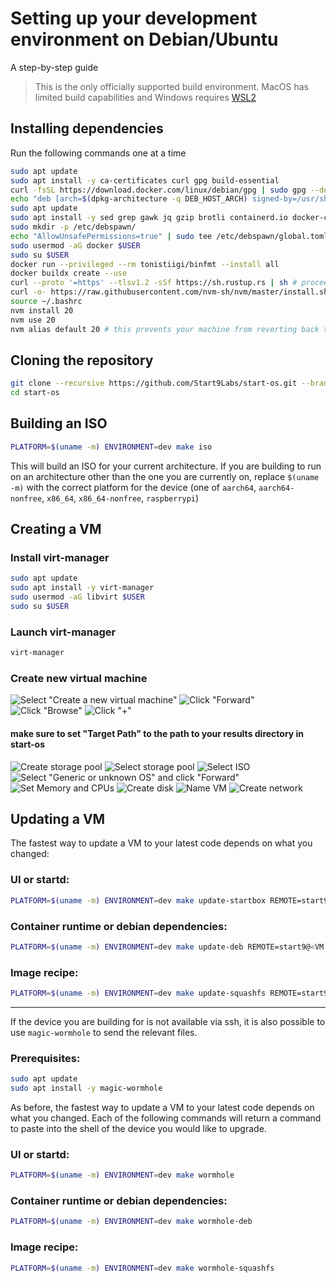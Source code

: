 # Setting up your development environment on Debian/Ubuntu

A step-by-step guide

> This is the only officially supported build environment.
> MacOS has limited build capabilities and Windows requires [WSL2](https://learn.microsoft.com/en-us/windows/wsl/install)

## Installing dependencies

Run the following commands one at a time

```sh
sudo apt update
sudo apt install -y ca-certificates curl gpg build-essential
curl -fsSL https://download.docker.com/linux/debian/gpg | sudo gpg --dearmor -o /usr/share/keyrings/docker-archive-keyring.gpg
echo "deb [arch=$(dpkg-architecture -q DEB_HOST_ARCH) signed-by=/usr/share/keyrings/docker-archive-keyring.gpg] https://download.docker.com/linux/debian bookworm stable" | sudo tee /etc/apt/sources.list.d/docker.list
sudo apt update
sudo apt install -y sed grep gawk jq gzip brotli containerd.io docker-ce docker-ce-cli docker-compose-plugin qemu-user-static binfmt-support squashfs-tools git debspawn rsync b3sum
sudo mkdir -p /etc/debspawn/
echo "AllowUnsafePermissions=true" | sudo tee /etc/debspawn/global.toml
sudo usermod -aG docker $USER
sudo su $USER
docker run --privileged --rm tonistiigi/binfmt --install all
docker buildx create --use
curl --proto '=https' --tlsv1.2 -sSf https://sh.rustup.rs | sh # proceed with default installation
curl -o- https://raw.githubusercontent.com/nvm-sh/nvm/master/install.sh | bash
source ~/.bashrc
nvm install 20
nvm use 20
nvm alias default 20 # this prevents your machine from reverting back to another version
```

## Cloning the repository

```sh
git clone --recursive https://github.com/Start9Labs/start-os.git --branch next/minor
cd start-os
```

## Building an ISO

```sh
PLATFORM=$(uname -m) ENVIRONMENT=dev make iso
```

This will build an ISO for your current architecture. If you are building to run on an architecture other than the one you are currently on, replace `$(uname -m)` with the correct platform for the device (one of `aarch64`, `aarch64-nonfree`, `x86_64`, `x86_64-nonfree`, `raspberrypi`)

## Creating a VM

### Install virt-manager

```sh
sudo apt update
sudo apt install -y virt-manager
sudo usermod -aG libvirt $USER
sudo su $USER
```

### Launch virt-manager

```sh
virt-manager
```

### Create new virtual machine

![Select "Create a new virtual machine"](assets/create-vm/step-1.png)
![Click "Forward"](assets/create-vm/step-2.png)
![Click "Browse"](assets/create-vm/step-3.png)
![Click "+"](assets/create-vm/step-4.png)

#### make sure to set "Target Path" to the path to your results directory in start-os

![Create storage pool](assets/create-vm/step-5.png)
![Select storage pool](assets/create-vm/step-6.png)
![Select ISO](assets/create-vm/step-7.png)
![Select "Generic or unknown OS" and click "Forward"](assets/create-vm/step-8.png)
![Set Memory and CPUs](assets/create-vm/step-9.png)
![Create disk](assets/create-vm/step-10.png)
![Name VM](assets/create-vm/step-11.png)
![Create network](assets/create-vm/step-12.png)

## Updating a VM

The fastest way to update a VM to your latest code depends on what you changed:

### UI or startd:

```sh
PLATFORM=$(uname -m) ENVIRONMENT=dev make update-startbox REMOTE=start9@<VM IP>
```

### Container runtime or debian dependencies:

```sh
PLATFORM=$(uname -m) ENVIRONMENT=dev make update-deb REMOTE=start9@<VM IP>
```

### Image recipe:

```sh
PLATFORM=$(uname -m) ENVIRONMENT=dev make update-squashfs REMOTE=start9@<VM IP>
```

---

If the device you are building for is not available via ssh, it is also possible to use `magic-wormhole` to send the relevant files.

### Prerequisites:

```sh
sudo apt update
sudo apt install -y magic-wormhole
```

As before, the fastest way to update a VM to your latest code depends on what you changed. Each of the following commands will return a command to paste into the shell of the device you would like to upgrade.

### UI or startd:

```sh
PLATFORM=$(uname -m) ENVIRONMENT=dev make wormhole
```

### Container runtime or debian dependencies:

```sh
PLATFORM=$(uname -m) ENVIRONMENT=dev make wormhole-deb
```

### Image recipe:

```sh
PLATFORM=$(uname -m) ENVIRONMENT=dev make wormhole-squashfs
```
